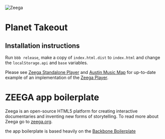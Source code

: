 ![Zeega](https://raw.github.com/Zeega/Zeega-Core/master/web/images/zeega-logo-large.png)

# Planet Takeout

## Installation instructions
	
Run `bbb release`, make a copy of `index.html.dist` to `index.html` and change the `localStorage.api` and `base` variables.



Please see [Zeega Standalone Player](https://github.com/Zeega/Zeega-Standalone-Player) and [Austin Music Map](https://github.com/Zeega/Austin-Music-Map) for up-to-date example of an implementation of the [Zeega Player](https://github.com/Zeega/Zeega-Player).



# ZEEGA app boilerplate

Zeega is an open-source HTML5 platform for creating interactive documentaries and inventing new forms of storytelling. To read more about Zeega go to [zeega.org](http://zeega.org).


the app boilerplate is based heavily on the [Backbone Boilerplate](https://github.com/backbone-boilerplate/grunt-bbb)
